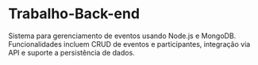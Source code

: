 # Trabalho-Back-end
Sistema para gerenciamento de eventos usando Node.js e MongoDB. Funcionalidades incluem CRUD de eventos e participantes, integração via API e suporte a persistência de dados.

